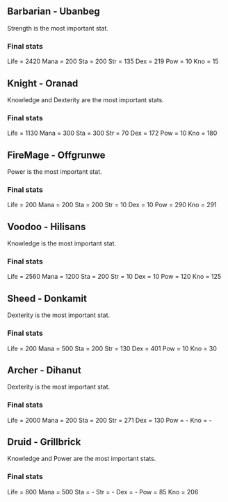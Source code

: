## Barbarian - Ubanbeg

Strength is the most important stat.

### Final stats

Life = 2420
Mana = 200
Sta = 200
Str = 135
Dex = 219
Pow = 10
Kno = 15

## Knight - Oranad

Knowledge and Dexterity are the most important stats.

### Final stats

Life = 1130
Mana = 300
Sta = 300
Str = 70
Dex = 172
Pow = 10
Kno = 180

## FireMage - Offgrunwe

Power is the most important stat.

### Final stats

Life = 200
Mana = 200
Sta = 200
Str = 10
Dex = 10
Pow = 290
Kno = 291

## Voodoo - Hilisans

Knowledge is the most important stat.

### Final stats

Life = 2560
Mana = 1200
Sta = 200
Str = 10
Dex = 10
Pow = 120
Kno = 125

## Sheed - Donkamit

Dexterity is the most important stat.

### Final stats

Life = 200
Mana = 500
Sta = 200
Str = 130
Dex = 401
Pow = 10
Kno = 30

## Archer - Dihanut

Dexterity is the most important stat.

### Final stats

Life = 2000
Mana = 200
Sta = 200
Str = 271
Dex = 130
Pow = -
Kno = -

## Druid - Grillbrick

Knowledge and Power are the most important stats.
### Final stats

Life = 800
Mana = 500
Sta = -
Str = -
Dex = -
Pow = 85
Kno = 206

